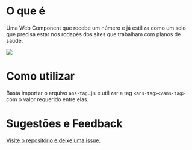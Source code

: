 # O que é
Uma Web Component que recebe um número e já estiliza como um selo que precisa estar nos rodapés dos sites que trabalham com planos de saúde.

![](https://github.com/ans-tag/demo/ans-demo.gif)

# Como utilizar
Basta importar o arquivo `ans-tag.js` e utilizar a tag `<ans-tag></ans-tag>` com o valor requerido entre elas.

# Sugestões e Feedback
[Visite o repositório e deixe uma issue.](https://github.com/rhamses/ans-tag)